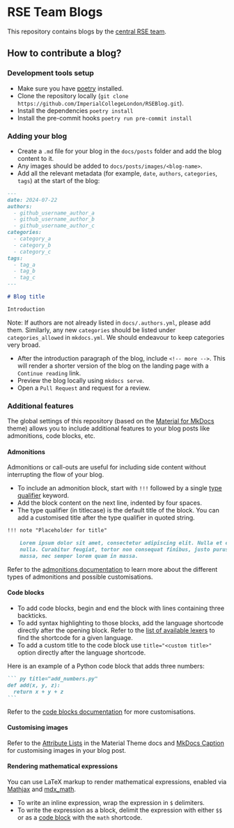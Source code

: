 # RSE Team Blogs

This repository contains blogs by the [central RSE team](https://www.imperial.ac.uk/admin-services/ict/self-service/research-support/rcs/service-offering/research-software-engineering/about-the-team/).

## How to contribute a blog?

### Development tools setup

- Make sure you have [poetry](https://python-poetry.org/docs/#installation) installed.
- Clone the repository locally (`git clone https://github.com/ImperialCollegeLondon/RSEBlog.git`).
- Install the dependencies `poetry install`
- Install the pre-commit hooks `poetry run pre-commit install`

### Adding your blog

- Create a `.md` file for your blog in the `docs/posts` folder and add the blog content to it.
- Any images should be added to `docs/posts/images/<blog-name>`.
- Add all the relevant metadata (for example, `date`, `authors`, `categories`, `tags`) at the start of the blog:

``` markdown
---
date: 2024-07-22
authors:
  - github_username_author_a
  - github_username_author_b
  - github_username_author_c
categories:
  - category_a
  - category_b
  - category_c
tags:
  - tag_a
  - tag_b
  - tag_c
---

# Blog title

Introduction

```

Note: If authors are not already listed in `docs/.authors.yml`, please add them. Similarly, any new `categories` should be listed under `categories_allowed` in `mkdocs.yml`. We should endeavour to keep categories very broad.

- After the introduction paragraph of the blog, include `<!-- more -->`. This will render a shorter version of the blog on the landing page with a `Continue reading` link.
- Preview the blog locally using `mkdocs serve`.
- Open a `Pull Request` and request for a review.

### Additional features

The global settings of this repository (based on the [Material for MkDocs](https://squidfunk.github.io/mkdocs-material/) theme) allows you to include additional features to your blog posts like admonitions, code blocks, etc.

#### Admonitions

Admonitions or call-outs are useful for including side content without interrupting the flow of your blog.

- To include an admonition block, start with `!!!` followed by a single [type qualifier](https://squidfunk.github.io/mkdocs-material/reference/admonitions/#supported-types) keyword.
- Add the block content on the next line, indented by four spaces.
- The type qualifier (in titlecase) is the default title of the block. You can add a customised title after the type qualifier in quoted string.

```` markdown
!!! note "Placeholder for title"

    Lorem ipsum dolor sit amet, consectetur adipiscing elit. Nulla et euismod
    nulla. Curabitur feugiat, tortor non consequat finibus, justo purus auctor
    massa, nec semper lorem quam in massa.
````

Refer to the [admonitions documentation](https://squidfunk.github.io/mkdocs-material/reference/admonitions/) to learn more about the different types of admonitions and possible customisations.

#### Code blocks

- To add code blocks, begin and end the block with lines containing three backticks.
- To add syntax highlighting to those blocks, add the language shortcode directly after the opening block. Refer to the [list of available lexers](https://pygments.org/docs/lexers/) to find the shortcode for a given language.
- To add a custom title to the code block use `title="<custom title>"` option directly after the language shortcode.

Here is an example of a Python code block that adds three numbers:

```` markdown
``` py title="add_numbers.py"
def add(x, y, z):
  return x + y + z
```
````

Refer to the [code blocks documentation](https://squidfunk.github.io/mkdocs-material/reference/code-blocks/) for more customisations.

#### Customising images

Refer to the [Attribute Lists](https://squidfunk.github.io/mkdocs-material/setup/extensions/python-markdown/#attribute-lists) in the Material Theme docs and [MkDocs Caption](https://tobiasah.github.io/mkdocs-caption/) for customising images in your blog post.

#### Rendering mathematical expressions

You can use LaTeX markup to render mathematical expressions, enabled via [Mathjax](https://www.mathjax.org) and [mdx_math](https://github.com/mitya57/python-markdown-math).

- To write an inline expression, wrap the expression in `$` delimiters.
- To write the expression as a block, delimit the expression with either `$$` or as a [code block](#code-blocks) with the `math` shortcode.
